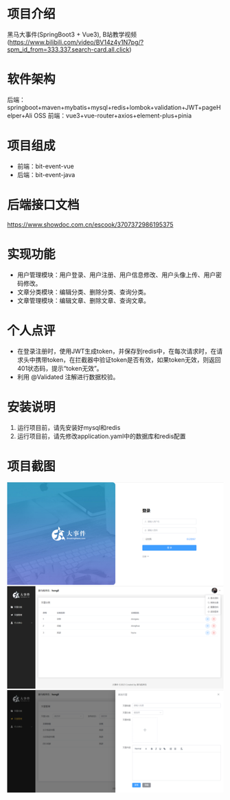 # 项目介绍
黑马大事件(SpringBoot3 + Vue3), B站教学视频(https://www.bilibili.com/video/BV14z4y1N7pg/?spm_id_from=333.337.search-card.all.click)
# 软件架构
后端：springboot+maven+mybatis+mysql+redis+lombok+validation+JWT+pageHelper+Ali OSS
前端：vue3+vue-router+axios+element-plus+pinia
# 项目组成
* 前端：bit-event-vue
* 后端：bit-event-java
# 后端接口文档
https://www.showdoc.com.cn/escook/3707372986195375
# 实现功能
* 用户管理模块：用户登录、用户注册、用户信息修改、用户头像上传、用户密码修改。
* 文章分类模块：编辑分类、删除分类、查询分类。
* 文章管理模块：编辑文章、删除文章、查询文章。
# 个人点评
* 在登录注册时，使用JWT生成token，并保存到redis中，在每次请求时，在请求头中携带token，在拦截器中验证token是否有效，如果token无效，则返回401状态码，提示“token无效”。
* 利用 @Validated 注解进行数据校验。
# 安装说明
1. 运行项目前，请先安装好mysql和redis
2. 运行项目前，请先修改application.yaml中的数据库和redis配置
# 项目截图
![img.png](img.png)
![img_1.png](img_1.png)
![img_2.png](img_2.png)